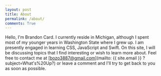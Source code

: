 ```yaml
---
layout: post
title: About
permalink: /about/
comments: True
---
```


Hello, I'm Brandon Card. I currently reside in Michigan, although I spent most of my younger years in Washington State where I grew up. I am presently engaged in learning CSS, JavaScript and Swift. On this site, I will be discussing topics that I find interesting or wish to learn more about. Feel free to contact me at [bozo3887@gmail.com](mailto: {{ site.email }} ?subject=What's%20Up?) or leave a comment and I'll try to get back to you as soon as possible.

[jekyll-organization]: https://github.com/jekyll
